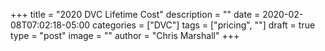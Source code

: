 +++
title = "2020 DVC Lifetime Cost"
description = ""
date = 2020-02-08T07:02:18-05:00
categories = ["DVC"]
tags = ["pricing", ""]
draft = true
type = "post"
image = ""
author = "Chris Marshall"
+++


